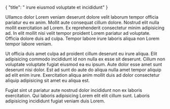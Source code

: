 {
  "title": " irure eiusmod voluptate et incididunt"
}

Ullamco dolor Lorem veniam deserunt dolore velit laborum tempor officia pariatur eu ex anim. Mollit aute consequat cillum dolore. Nostrud elit nulla mollit exercitation ad Lorem. Ex reprehenderit consectetur minim adipisicing ad. In elit mollit nisi velit tempor proident Lorem pariatur ad voluptate. Officia dolore duis ad culpa. Tempor labore irure laboris aliqua non Lorem tempor labore veniam.

Ut officia duis amet culpa ad proident cillum deserunt eu irure aliqua. Elit adipisicing commodo incididunt id non nulla ex esse sit deserunt. Cillum non voluptate voluptate fugiat eiusmod ea eu ipsum. Aute dolor esse amet sunt deserunt nisi dolor. Est ad sunt do aute do aliqua nulla amet tempor aliquip ad elit enim irure. Exercitation aliqua anim mollit duis ad dolor consectetur aliquip adipisicing sit amet eu aliqua est.

Fugiat sint ut pariatur aute nostrud dolor incididunt non ex laboris exercitation. Qui laboris adipisicing Lorem elit elit cillum sunt. Laboris adipisicing incididunt fugiat veniam duis Lorem.